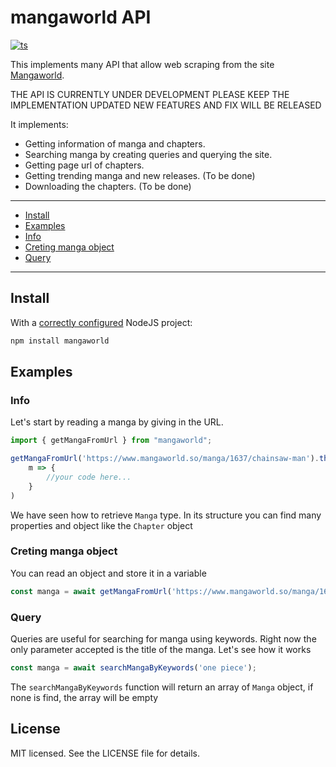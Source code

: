 # mangaworld API

[![ts](https://flat.badgen.net/badge/-/TypeScript?icon=typescript&label&labelColor=blue&color=555555)](https://www.npmjs.com/package/mangaworld)

This implements many API that allow web scraping from the site [Mangaworld](https://www.mangaworld.so/).

THE API IS CURRENTLY UNDER DEVELOPMENT
PLEASE KEEP THE IMPLEMENTATION UPDATED
NEW FEATURES AND FIX WILL BE RELEASED

It implements:

* Getting information of manga and chapters.
* Searching manga by creating queries and querying the site.
* Getting page url of chapters. 
* Getting trending manga and new releases. (To be done)
* Downloading the chapters. (To be done)
---

* [Install](#install)
* [Examples](#examples)
* [Info](#info)
* [Creting manga object](#creating-manga-object)
* [Query](#query)

---

## Install

With a [correctly configured](https://nodesource.com/blog/an-absolute-beginners-guide-to-using-npm/) NodeJS project:

```sh
npm install mangaworld
```

## Examples

### Info

Let's start by reading a manga by giving in the URL.

```js
import { getMangaFromUrl } from "mangaworld";

getMangaFromUrl('https://www.mangaworld.so/manga/1637/chainsaw-man').then(
    m => {
        //your code here...
    }
)
```

We have seen how to retrieve `Manga` type. 
In its structure you can find many properties and object like the `Chapter` object

### Creting manga object

You can read an object and store it in a variable

```js
const manga = await getMangaFromUrl('https://www.mangaworld.so/manga/1637/chainsaw-man');
```

### Query


Queries are useful for searching for manga using keywords.
Right now the only parameter accepted is the title of the manga.
Let's see how it works

```js
const manga = await searchMangaByKeywords('one piece');
```

The `searchMangaByKeywords` function will return an array of `Manga` object,
if none is find, the array will be empty


## License

MIT licensed. See the LICENSE file for details.